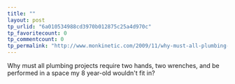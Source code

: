 ```yaml
---
title: ""
layout: post
tp_urlid: "6a010534988cd3970b012875c25a4d970c"
tp_favoritecount: 0
tp_commentcount: 0
tp_permalink: "http://www.monkinetic.com/2009/11/why-must-all-plumbing-projects-require-two-hands-two-wrenches-and-be-performed-in-a-space-my-8-year-old-wouldnt-fit-in.html"
---
```

Why must all plumbing projects require two hands, two wrenches, and be performed in a space my 8 year-old wouldn't fit in? 
